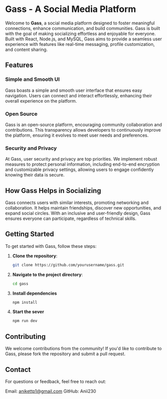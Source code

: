 # Gass - A Social Media Platform

Welcome to **Gass**, a social media platform designed to foster meaningful connections, enhance communication, and build communities. Gass is built with the goal of making socializing effortless and enjoyable for everyone. Built with React, Node.js, and MySQL, Gass aims to provide a seamless user experience with features like real-time messaging, profile customization, and content sharing.


## Features

### Simple and Smooth UI
Gass boasts a simple and smooth user interface that ensures easy navigation. Users can connect and interact effortlessly, enhancing their overall experience on the platform.

### Open Source
Gass is an open-source platform, encouraging community collaboration and contributions. This transparency allows developers to continuously improve the platform, ensuring it evolves to meet user needs and preferences.

### Security and Privacy
At Gass, user security and privacy are top priorities. We implement robust measures to protect personal information, including end-to-end encryption and customizable privacy settings, allowing users to engage confidently knowing their data is secure.

## How Gass Helps in Socializing
Gass connects users with similar interests, promoting networking and collaboration. It helps maintain friendships, discover new opportunities, and expand social circles. With an inclusive and user-friendly design, Gass ensures everyone can participate, regardless of technical skills.

## Getting Started
To get started with Gass, follow these steps:

1. **Clone the repository**:
   ```bash
   git clone https://github.com/yourusername/gass.git
   ```
2. **Navigate to the project directory**:
   ```bash
   cd gass
   ```
3. **Install dependencies**
    ```bash
    npm install
    ```
4. **Start the sever**
    ```bash
    npm run dev
    ```

## Contributing
We welcome contributions from the community! If you'd like to contribute to Gass, please fork the repository and submit a pull request.

## Contact
For questions or feedback, feel free to reach out:

Email: anikettp1@gmail.com
GitHub: Anii230
